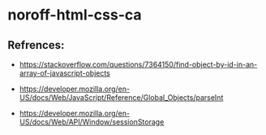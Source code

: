 # noroff-html-css-ca

## Refrences:

- https://stackoverflow.com/questions/7364150/find-object-by-id-in-an-array-of-javascript-objects

- https://developer.mozilla.org/en-US/docs/Web/JavaScript/Reference/Global_Objects/parseInt

- https://developer.mozilla.org/en-US/docs/Web/API/Window/sessionStorage
